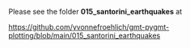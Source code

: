 Please see the folder **015_santorini_earthquakes** at

https://github.com/yvonnefroehlich/gmt-pygmt-plotting/blob/main/015_santorini_earthquakes

